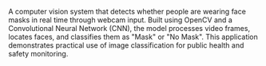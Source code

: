 A computer vision system that detects whether people are wearing face masks in real time through webcam input. Built using OpenCV and a Convolutional Neural Network (CNN), the model processes video frames, locates faces, and classifies them as "Mask" or "No Mask". This application demonstrates practical use of image classification for public health and safety monitoring.
